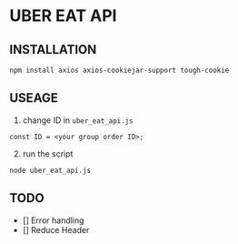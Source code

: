 # UBER EAT API

## INSTALLATION
```
npm install axios axios-cookiejar-support tough-cookie
```

## USEAGE
1. change ID in `uber_eat_api.js`
```
const ID = <your group order ID>;
```

2. run the script
```
node uber_eat_api.js
```

## TODO
- [] Error handling
- [] Reduce Header